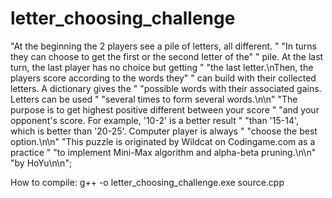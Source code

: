 # letter_choosing_challenge

"At the beginning the 2 players see a pile of letters, all different. "
"In turns they can choose to get the first or the second letter of the"
" pile. At the last turn, the last player has no choice but getting "
"the last letter.\nThen, the players score according to the words they"
" can build with their collected letters. A dictionary gives the "
"possible words with their associated gains. Letters can be used "
"several times to form several words.\n\n"
"The purpose is to get highest positive different between your score "
"and your opponent's score. For example, '10-2' is a better result "
"than '15-14', which is better than '20-25'. Computer player is always "
"choose the best option.\n\n"
"This puzzle is originated by Wildcat on Codingame.com as a practice "
"to implement Mini-Max algorithm and alpha-beta pruning.\n\n"
"by HoYu\n\n";

How to compile:
g++ -o letter_choosing_challenge.exe source.cpp
